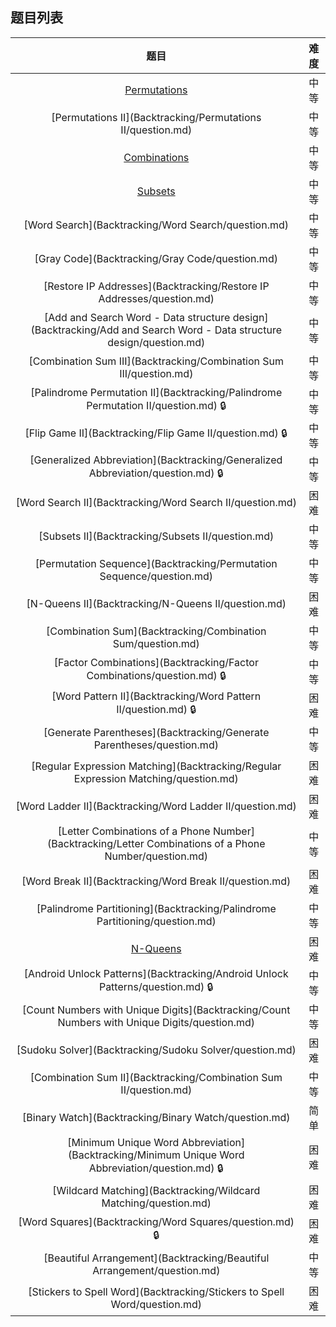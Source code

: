 ## 题目列表  
| 题目 | 难度 |  
|:---:|:---:|  
| [Permutations](Backtracking/Permutations/question.md) | 中等 |   
| [Permutations II](Backtracking/Permutations II/question.md) | 中等 |   
| [Combinations](Backtracking/Combinations/question.md) | 中等 |   
| [Subsets](Backtracking/Subsets/question.md) | 中等 |   
| [Word Search](Backtracking/Word Search/question.md) | 中等 |   
| [Gray Code](Backtracking/Gray Code/question.md) | 中等 |   
| [Restore IP Addresses](Backtracking/Restore IP Addresses/question.md) | 中等 |   
| [Add and Search Word - Data structure design](Backtracking/Add and Search Word - Data structure design/question.md) | 中等 |   
| [Combination Sum III](Backtracking/Combination Sum III/question.md) | 中等 |   
| [Palindrome Permutation II](Backtracking/Palindrome Permutation II/question.md) :lock: | 中等 |   
| [Flip Game II](Backtracking/Flip Game II/question.md) :lock: | 中等 |   
| [Generalized Abbreviation](Backtracking/Generalized Abbreviation/question.md) :lock: | 中等 |   
| [Word Search II](Backtracking/Word Search II/question.md) | 困难 |   
| [Subsets II](Backtracking/Subsets II/question.md) | 中等 |   
| [Permutation Sequence](Backtracking/Permutation Sequence/question.md) | 中等 |   
| [N-Queens II](Backtracking/N-Queens II/question.md) | 困难 |   
| [Combination Sum](Backtracking/Combination Sum/question.md) | 中等 |   
| [Factor Combinations](Backtracking/Factor Combinations/question.md) :lock: | 中等 |   
| [Word Pattern II](Backtracking/Word Pattern II/question.md) :lock: | 困难 |   
| [Generate Parentheses](Backtracking/Generate Parentheses/question.md) | 中等 |   
| [Regular Expression Matching](Backtracking/Regular Expression Matching/question.md) | 困难 |   
| [Word Ladder II](Backtracking/Word Ladder II/question.md) | 困难 |   
| [Letter Combinations of a Phone Number](Backtracking/Letter Combinations of a Phone Number/question.md) | 中等 |   
| [Word Break II](Backtracking/Word Break II/question.md) | 困难 |   
| [Palindrome Partitioning](Backtracking/Palindrome Partitioning/question.md) | 中等 |   
| [N-Queens](Backtracking/N-Queens/question.md) | 困难 |   
| [Android Unlock Patterns](Backtracking/Android Unlock Patterns/question.md) :lock: | 中等 |   
| [Count Numbers with Unique Digits](Backtracking/Count Numbers with Unique Digits/question.md) | 中等 |   
| [Sudoku Solver](Backtracking/Sudoku Solver/question.md) | 困难 |   
| [Combination Sum II](Backtracking/Combination Sum II/question.md) | 中等 |   
| [Binary Watch](Backtracking/Binary Watch/question.md) | 简单 |   
| [Minimum Unique Word Abbreviation](Backtracking/Minimum Unique Word Abbreviation/question.md) :lock: | 困难 |   
| [Wildcard Matching](Backtracking/Wildcard Matching/question.md) | 困难 |   
| [Word Squares](Backtracking/Word Squares/question.md) :lock: | 困难 |   
| [Beautiful Arrangement](Backtracking/Beautiful Arrangement/question.md) | 中等 |   
| [Stickers to Spell Word](Backtracking/Stickers to Spell Word/question.md) | 困难 |   

